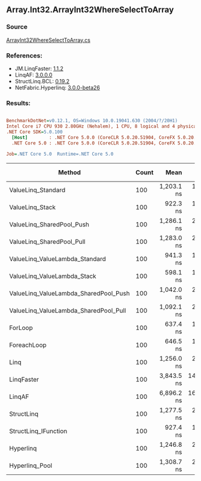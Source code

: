 ﻿## Array.Int32.ArrayInt32WhereSelectToArray

### Source
[ArrayInt32WhereSelectToArray.cs](../LinqBenchmarks/Array/Int32/ArrayInt32WhereSelectToArray.cs)

### References:
- JM.LinqFaster: [1.1.2](https://www.nuget.org/packages/JM.LinqFaster/1.1.2)
- LinqAF: [3.0.0.0](https://www.nuget.org/packages/LinqAF/3.0.0.0)
- StructLinq.BCL: [0.19.2](https://www.nuget.org/packages/StructLinq.BCL/0.19.2)
- NetFabric.Hyperlinq: [3.0.0-beta26](https://www.nuget.org/packages/NetFabric.Hyperlinq/3.0.0-beta26)

### Results:
``` ini

BenchmarkDotNet=v0.12.1, OS=Windows 10.0.19041.630 (2004/?/20H1)
Intel Core i7 CPU 930 2.80GHz (Nehalem), 1 CPU, 8 logical and 4 physical cores
.NET Core SDK=5.0.100
  [Host]        : .NET Core 5.0.0 (CoreCLR 5.0.20.51904, CoreFX 5.0.20.51904), X64 RyuJIT
  .NET Core 5.0 : .NET Core 5.0.0 (CoreCLR 5.0.20.51904, CoreFX 5.0.20.51904), X64 RyuJIT

Job=.NET Core 5.0  Runtime=.NET Core 5.0  

```
|                                Method | Count |       Mean |     Error |    StdDev |     Median | Ratio | RatioSD |  Gen 0 | Gen 1 | Gen 2 | Allocated |
|-------------------------------------- |------ |-----------:|----------:|----------:|-----------:|------:|--------:|-------:|------:|------:|----------:|
|                    ValueLinq_Standard |   100 | 1,203.1 ns |  10.34 ns |   9.17 ns | 1,202.0 ns |  1.93 |    0.12 | 0.1774 |     - |     - |     744 B |
|                       ValueLinq_Stack |   100 |   922.3 ns |  18.17 ns |  22.32 ns |   924.2 ns |  1.46 |    0.09 | 0.0534 |     - |     - |     224 B |
|             ValueLinq_SharedPool_Push |   100 | 1,286.1 ns |  25.22 ns |  39.27 ns | 1,293.1 ns |  2.04 |    0.14 | 0.0534 |     - |     - |     224 B |
|             ValueLinq_SharedPool_Pull |   100 | 1,283.0 ns |  25.42 ns |  46.49 ns | 1,286.2 ns |  2.03 |    0.12 | 0.0534 |     - |     - |     224 B |
|        ValueLinq_ValueLambda_Standard |   100 |   941.3 ns |  18.68 ns |  44.39 ns |   956.0 ns |  1.48 |    0.11 | 0.1774 |     - |     - |     744 B |
|           ValueLinq_ValueLambda_Stack |   100 |   598.1 ns |  12.09 ns |  31.86 ns |   600.6 ns |  0.94 |    0.06 | 0.0534 |     - |     - |     224 B |
| ValueLinq_ValueLambda_SharedPool_Push |   100 | 1,042.0 ns |  21.23 ns |  62.26 ns | 1,042.4 ns |  1.64 |    0.13 | 0.0534 |     - |     - |     224 B |
| ValueLinq_ValueLambda_SharedPool_Pull |   100 | 1,092.1 ns |  21.85 ns |  57.18 ns | 1,100.6 ns |  1.72 |    0.11 | 0.0534 |     - |     - |     224 B |
|                               ForLoop |   100 |   637.4 ns |  12.69 ns |  32.06 ns |   643.9 ns |  1.00 |    0.00 | 0.2079 |     - |     - |     872 B |
|                           ForeachLoop |   100 |   646.5 ns |  13.00 ns |  22.08 ns |   646.2 ns |  1.02 |    0.06 | 0.2079 |     - |     - |     872 B |
|                                  Linq |   100 | 1,256.0 ns |  25.23 ns |  69.91 ns | 1,264.8 ns |  1.97 |    0.15 | 0.1850 |     - |     - |     776 B |
|                            LinqFaster |   100 | 3,843.5 ns | 148.99 ns | 402.80 ns | 3,700.0 ns |  6.04 |    0.73 |      - |     - |     - |     648 B |
|                                LinqAF |   100 | 6,896.2 ns | 167.89 ns | 439.34 ns | 6,900.0 ns | 10.82 |    0.93 |      - |     - |     - |     840 B |
|                            StructLinq |   100 | 1,277.5 ns |  25.23 ns |  54.84 ns | 1,284.9 ns |  2.01 |    0.15 | 0.0763 |     - |     - |     320 B |
|                  StructLinq_IFunction |   100 |   927.4 ns |  18.71 ns |  53.67 ns |   937.0 ns |  1.46 |    0.12 | 0.0534 |     - |     - |     224 B |
|                             Hyperlinq |   100 | 1,246.8 ns |  24.71 ns |  53.20 ns | 1,242.4 ns |  1.97 |    0.15 | 0.0534 |     - |     - |     224 B |
|                        Hyperlinq_Pool |   100 | 1,308.7 ns |  26.16 ns |  55.17 ns | 1,312.4 ns |  2.07 |    0.14 | 0.0134 |     - |     - |      56 B |

